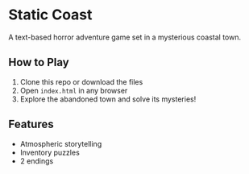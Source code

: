 # Static Coast

A text-based horror adventure game set in a mysterious coastal town.

## How to Play
1. Clone this repo or download the files
2. Open `index.html` in any browser
3. Explore the abandoned town and solve its mysteries!

## Features
- Atmospheric storytelling
- Inventory puzzles
- 2 endings
